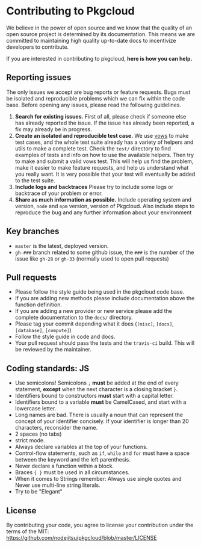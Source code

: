 # Contributing to Pkgcloud

We believe in the power of open source and we know that the quality of an open source project is determined by its documentation. This means we are committed to maintaining high quality up-to-date docs to incentivize developers to contribute.

If you are interested in contributing to pkgcloud, **here is how you can help.**

## Reporting issues

The only issues we accept are bug reports or feature requests. Bugs must be isolated and reproducible problems which we can fix within the code base. Before opening any issues, please read the following guidelines.

1. **Search for existing issues.** First of all, please check if someone else has already reported the issue. If the issue has already been reported, a fix may already be in progress. 
2. **Create an isolated and reproducible test case.** We use [vows](http://vowsjs.org/) to make test cases, and the whole test suite already has a variety of helpers and utils to make a complete test. Check the `test/` directory to find examples of tests and info on how to use the available helpers. Then try to make and submit a valid vows test. This will help us find the problem, make it easier to make feature requests, and help us understand what you really want. It is very possible that your test will eventually be added to the test suite.
3. **Include logs and backtraces** Please try to include some logs or backtrace of your problem or error.
4. **Share as much information as possible.** Include operating system and version, `node` and `npm` version, version of Pkgcloud. Also include steps to reproduce the bug and any further information about your environment

## Key branches

- `master` is the latest, deployed version.
- `gh-###` branch related to some github issue, the `###` is the number of the issue like `gh-28` or `gh-33` (normally used to open pull requests)

## Pull requests
 
- Please follow the style guide being used in the pkgcloud code base.
- If you are adding new methods please include documentation above the function definition.
- If you are adding a new provider or new service please add the complete documentation to the `docs/` directory.
- Please tag your commit depending what it does (`[misc]`, `[docs]`, `[database]`, `[compute]`)
- Follow the style guide in code and docs.
- Your pull request should pass the tests and the `travis-ci` build. This will be reviewed by the maintainer.


## Coding standards: JS

- Use semicolons! Semicolons `;` **must** be added at the end of every statement, **except** when the next character is a closing bracket `}`.
- Identifiers bound to constructors **must** start with a capital letter.
- Identifiers bound to a variable **must** be CamelCased, and start with a lowercase letter.
- Long names are bad. There is usually a noun that can represent the concept of your identifier concisely. If your identifier is longer than 20 characters, reconsider the name.
- 2 spaces (no tabs)
- strict mode.
- Always declare variables at the top of your functions.
- Control-flow statements, such as `if`, `while` and `for` must have a space between the keyword and the left parenthesis.
- Never declare a function within a block.
- Braces `{ }` must be used in all circumstances.
- When it comes to Strings remember: Always use single quotes and Never use multi-line string literals.
- Try to be "Elegant" 


## License

By contributing your code, you agree to license your contribution under the terms of the MIT: https://github.com/nodejitsu/pkgcloud/blob/master/LICENSE